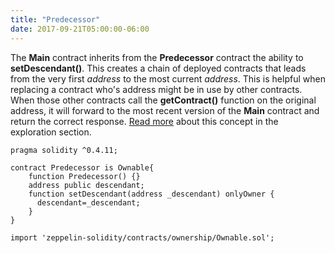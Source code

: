 ```yaml
---
title: "Predecessor"
date: 2017-09-21T05:00:00-06:00
---
```

The **Main** contract inherits from the **Predecessor** contract the ability to **setDescendant()**. This creates a chain of deployed contracts that leads from the very first *address* to the most current *address*. This is helpful when replacing a contract who's address might be in use by other contracts. When those other contracts call the **getContract()** function on the original address, it will forward to the most recent version of the **Main** contract and return the correct response. [Read more](/exploration/contractmigration) about this concept in the exploration section. 

```
pragma solidity ^0.4.11;

contract Predecessor is Ownable{
    function Predecessor() {}
    address public descendant;
    function setDescendant(address _descendant) onlyOwner {
      descendant=_descendant;
    }
}

import 'zeppelin-solidity/contracts/ownership/Ownable.sol';

```
